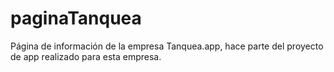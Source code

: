 # paginaTanquea

Página de información de la empresa Tanquea.app, hace parte del proyecto de app realizado para esta empresa.